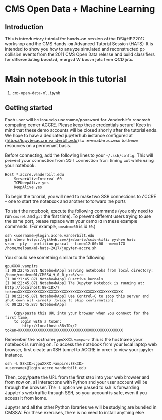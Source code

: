 # CMS Open Data + Machine Learning

## Introduction

This is introductory tutorial for hands-on session of the DS@HEP2017 workshop and the CMS Hands-on Advanced Tutorial Session (HATS). It is intended to show you how to analyze simulated and reconstructed pp collision events from the 2011 CMS Open Data release and build classifiers for differentiating boosted, merged W boson jets from QCD jets.

# Main notebook in this tutorial

 1. `cms-open-data-ml.ipynb`

## Getting started

Each user will be issued a username/password for Vanderbilt's research computing center [ACCRE](http://www.accre.vanderbilt.edu). Please keep these credentials secure! Keep in mind that these demo accounts will be closed shortly after the tutorial ends. We hope to have a dedicated jupyterhub instance configured at (https://jupyter.accre.vanderbilt.edu) to re-enable access to these resources on a permenant basis.

Before connecting, add the following lines to your `~/.ssh/config`. This will prevent your connection from SSH connection from timing out while using your notebook.

    Host *.accre.vanderbilt.edu
        ServerAliveInterval 60
        TCPKeepAlive yes
        KeepAlive yes

To begin the tutorial, you will need to make two SSH connections to ACCRE - one to start the notebook and another to forward the ports.

To start the notebook, execute the following commands (you only need to run `cmsrel` and `git` the first time).  To prevent different users trying to use the same port, please replace <ID> with your demo id in these example commands. (For example, `cmsdemo60` is id `60`.)
    
    ssh <username>@login.accre.vanderbilt.edu
    git clone https://github.com/jmduarte/scientific-python-hats
    srun --pty --partition pascal --time=12:00:00 --mem=17G  /home/meloam/ml-hats-2017/jupyter-accre.sh
    
You should see something similar to the following

    gpuXXXX.vampire
    [I 08:22:45.871 NotebookApp] Serving notebooks from local directory: /home/cmsdemo01/CMSSW_9_0_0_pre6/src
    [I 08:22:45.871 NotebookApp] 0 active kernels 
    [I 08:22:45.871 NotebookApp] The Jupyter Notebook is running at: http://localhost:88<ID>/?token=XXXXXXXXXXXXXXXXXXXXXXXXXXXXXXXXXXXXXXXXXXXXXXXX
    [I 08:22:45.871 NotebookApp] Use Control-C to stop this server and shut down all kernels (twice to skip confirmation).
    [C 08:22:45.873 NotebookApp] 
        
        Copy/paste this URL into your browser when you connect for the first time,
        to login with a token:
            http://localhost:88<ID>/?token=XXXXXXXXXXXXXXXXXXXXXXXXXXXXXXXXXXXXXXXXXXXXXXXX

Remember the hostname `gpuXXXX.vampire`, this is the hostname your notebook is running on. To access the notebook from your local laptop web browser, first create an SSH tunnel to ACCRE in order to view your jupyter instance.

    ssh -L 88<ID>:gpuXXXX.vampire:88<ID> <username>@login.accre.vanderbilt.edu
 
Then, copy/paste the URL from the first step into your web browser and from now on, all interactions with Python and your user account will be through the browser. The `-L` option we passed to ssh is forwarding Jupyter's web traffic through SSH, so your account is safe, even if you access it from home.

Jupyter and all the other Python libraries we will be studying are bundled in CMSSW. For these exercises, there is no need to install anything else.

